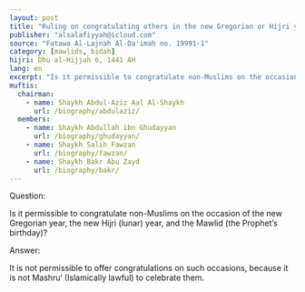 ```yaml
---
layout: post
title: "Ruling on congratulating others in the new Gregorian or Hijri years or the Mawlid"
publisher: "alsalafiyyah@icloud.com"
source: "Fatawa Al-Lajnah Al-Da'imah no. 19991-1"
category: [mawlids, bidah]
hijri: Dhu al-Hijjah 6, 1441 AH
lang: en
excerpt: "Is it permissible to congratulate non-Muslims on the occasion of the new Gregorian year, the new Hijri (lunar) year and Mawlid?"
muftis:
  chairman: 
    - name: Shaykh Abdul-Aziz Aal Al-Shaykh
      url: /biography/abdulaziz/
  members: 
    - name: Shaykh Abdullah ibn Ghudayyan
      url: /biography/ghudayyan/
    - name: Shaykh Salih Fawzan
      url: /biography/fawzan/
    - name: Shaykh Bakr Abu Zayd
      url: /biography/bakr/
---
```


Question: 

Is it permissible to congratulate non-Muslims on the occasion of the new Gregorian year, the new Hijri (lunar) year, and the Mawlid (the Prophet’s birthday)?
 
Answer:

It is not permissible to offer congratulations on such occasions, because it is not Mashru‘ (Islamically lawful) to celebrate them.
